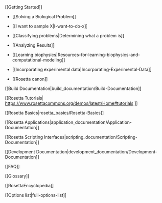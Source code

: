 [[Getting Started]]

* [[Solving a Biological Problem]]

* [[I want to sample X|I-want-to-do-x]]

* [[Classifying problems|Determining what a problem is]]

* [[Analyzing Results]]

* [[Learning biophysics|Resources-for-learning-biophysics-and-computational-modeling]]

* [[Incorporating experimental data|Incorporating-Experimental-Data]]

* [[Rosetta canon]]

[[Build Documentation|build_documentation/Build-Documentation]]

[[Rosetta Tutorials| https://www.rosettacommons.org/demos/latest/Home#tutorials ]]

[[Rosetta Basics|rosetta_basics/Rosetta-Basics]]

[[Rosetta Applications|application_documentation/Application-Documentation]]

[[Rosetta Scripting Interfaces|scripting_documentation/Scripting-Documentation]]

[[Development Documentation|development_documentation/Development-Documentation]]



[[FAQ]]

[[Glossary]]

[[RosettaEncyclopedia]]

[[Options list|full-options-list]]
